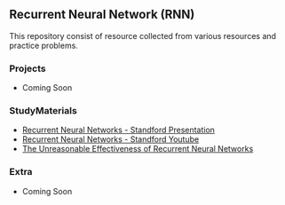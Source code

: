 ## Recurrent Neural Network (RNN)
This repository consist of resource collected from various resources and practice problems.

### Projects
  * Coming Soon

### StudyMaterials
  * [Recurrent Neural Networks - Standford Presentation](http://cs231n.stanford.edu/slides/2017/cs231n_2017_lecture10.pdf)
  * [Recurrent Neural Networks - Standford Youtube](https://www.youtube.com/watch?v=6niqTuYFZLQ)
  * [The Unreasonable Effectiveness of Recurrent Neural Networks](http://karpathy.github.io/2015/05/21/rnn-effectiveness/)
  
### Extra
  * Coming Soon
